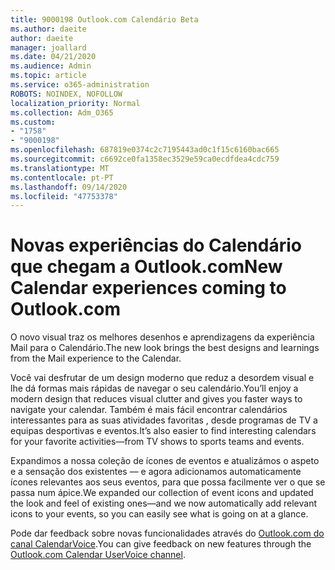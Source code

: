 ```yaml
---
title: 9000198 Outlook.com Calendário Beta
ms.author: daeite
author: daeite
manager: joallard
ms.date: 04/21/2020
ms.audience: Admin
ms.topic: article
ms.service: o365-administration
ROBOTS: NOINDEX, NOFOLLOW
localization_priority: Normal
ms.collection: Adm_O365
ms.custom:
- "1758"
- "9000198"
ms.openlocfilehash: 687819e0374c2c7195443ad0c1f15c6160bac665
ms.sourcegitcommit: c6692ce0fa1358ec3529e59ca0ecdfdea4cdc759
ms.translationtype: MT
ms.contentlocale: pt-PT
ms.lasthandoff: 09/14/2020
ms.locfileid: "47753378"
---
```

# <a name="new-calendar-experiences-coming-to-outlookcom"></a><span data-ttu-id="f1ebb-102">Novas experiências do Calendário que chegam a Outlook.com</span><span class="sxs-lookup"><span data-stu-id="f1ebb-102">New Calendar experiences coming to Outlook.com</span></span>

<span data-ttu-id="f1ebb-103">O novo visual traz os melhores desenhos e aprendizagens da experiência Mail para o Calendário.</span><span class="sxs-lookup"><span data-stu-id="f1ebb-103">The new look brings the best designs and learnings from the Mail experience to the Calendar.</span></span>

<span data-ttu-id="f1ebb-104">Você vai desfrutar de um design moderno que reduz a desordem visual e lhe dá formas mais rápidas de navegar o seu calendário.</span><span class="sxs-lookup"><span data-stu-id="f1ebb-104">You’ll enjoy a modern design that reduces visual clutter and gives you faster ways to navigate your calendar.</span></span> <span data-ttu-id="f1ebb-105">Também é mais fácil encontrar calendários interessantes para as suas atividades favoritas , desde programas de TV a equipas desportivas e eventos.</span><span class="sxs-lookup"><span data-stu-id="f1ebb-105">It’s also easier to find interesting calendars for your favorite activities—from TV shows to sports teams and events.</span></span>

<span data-ttu-id="f1ebb-106">Expandimos a nossa coleção de ícones de eventos e atualizámos o aspeto e a sensação dos existentes — e agora adicionamos automaticamente ícones relevantes aos seus eventos, para que possa facilmente ver o que se passa num ápice.</span><span class="sxs-lookup"><span data-stu-id="f1ebb-106">We expanded our collection of event icons and updated the look and feel of existing ones—and we now automatically add relevant icons to your events, so you can easily see what is going on at a glance.</span></span>

<span data-ttu-id="f1ebb-107">Pode dar feedback sobre novas funcionalidades através do [Outlook.com do canal CalendarVoice](https://go.microsoft.com/fwlink/?linkid=2103075).</span><span class="sxs-lookup"><span data-stu-id="f1ebb-107">You can give feedback on new features through the [Outlook.com Calendar UserVoice channel](https://go.microsoft.com/fwlink/?linkid=2103075).</span></span>